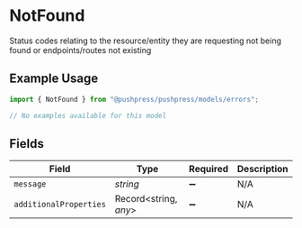 # NotFound

Status codes relating to the resource/entity they are requesting not being found or endpoints/routes not existing

## Example Usage

```typescript
import { NotFound } from "@pushpress/pushpress/models/errors";

// No examples available for this model
```

## Fields

| Field                  | Type                   | Required               | Description            |
| ---------------------- | ---------------------- | ---------------------- | ---------------------- |
| `message`              | *string*               | :heavy_minus_sign:     | N/A                    |
| `additionalProperties` | Record<string, *any*>  | :heavy_minus_sign:     | N/A                    |